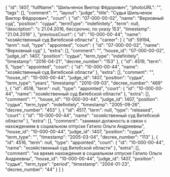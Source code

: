 {
    "id": 1407,
    "fullName": "Шильченок Виктор Фёдорович",
    "photoURL": "",
    "tags": [],
    "comment": "",
    "layout": "judge",
    "title": "Судья Шильченок Виктор Фёдорович",
    "court": {
        "id": "07-000-00-02",
        "name": "Верховный суд",
        "position": "судья",
        "termType": "indefinitely",
        "term": null,
        "description": "c 21.04.2016, бессрочно, по указу 153",
        "timestamp": "21.04.2016"
    },
    "previousCourt": {
        "id": "10-000-00-44",
        "name": "хозяйственный суд Витебской области"
    },
    "career": [
        {
            "id": 59194,
            "term": null,
            "type": "appointed",
            "court": {
                "id": "07-000-00-02",
                "name": "Верховный суд"
            },
            "extra": [],
            "comment": "",
            "house_id": "07-000-00-02",
            "judge_id": 1407,
            "position": "судья",
            "term_type": "indefinitely",
            "timestamp": "2016-04-21",
            "decree_number": "153"
        },
        {
            "id": 4519,
            "term": 5,
            "type": "appointed",
            "court": {
                "id": "10-000-00-44",
                "name": "хозяйственный суд Витебской области"
            },
            "extra": [],
            "comment": "",
            "house_id": "10-000-00-44",
            "judge_id": 1407,
            "position": "судья",
            "term_type": "years",
            "timestamp": "2010-09-03",
            "decree_number": "469"
        },
        {
            "id": 4518,
            "term": null,
            "type": "appointed",
            "court": {
                "id": "10-000-00-44",
                "name": "хозяйственный суд Витебской области"
            },
            "extra": [],
            "comment": "",
            "house_id": "10-000-00-44",
            "judge_id": 1407,
            "position": "судья",
            "term_type": "indefinitely",
            "timestamp": "2005-09-26",
            "decree_number": "453"
        },
        {
            "id": 4517,
            "term": null,
            "type": "released",
            "court": {
                "id": "10-000-00-44",
                "name": "хозяйственный суд Витебской области"
            },
            "extra": [],
            "comment": "занимал должность в связи с нахождением в социальном отпуске Гатило Ольги Андреевны",
            "house_id": "10-000-00-44",
            "judge_id": 1407,
            "position": "судья",
            "term_type": "",
            "timestamp": "2005-03-04",
            "decree_number": "113"
        },
        {
            "id": 4516,
            "term": null,
            "type": "appointed",
            "court": {
                "id": "10-000-00-44",
                "name": "хозяйственный суд Витебской области"
            },
            "extra": [],
            "comment": "на время нахождения в социальном отпуске Гатило Ольги Андреевны",
            "house_id": "10-000-00-44",
            "judge_id": 1407,
            "position": "судья",
            "term_type": "period",
            "timestamp": "2004-01-23",
            "decree_number": "44"
        }
    ]
}
